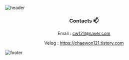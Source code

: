 ![header](https://capsule-render.vercel.app/api?type=waving&color=gradient&height=300&section=header&text=JuriYoon&fontSize=90&animation=scaleIn)



<div align=center>

  
### Contacts 📫

Email : cw121@naver.com  

Velog : https://chaewon121.tistory.com
  

  

</div>


![footer](https://capsule-render.vercel.app/api?type=waving&color=gradient&height=150&section=footer)

<!--
**chaewon121/chaewon121** is a ✨ _special_ ✨ repository because its `README.md` (this file) appears on your GitHub profile.

Here are some ideas to get you started:

- 🔭 I’m currently working on ...
- 🌱 I’m currently learning ...
- 👯 I’m looking to collaborate on ...
- 🤔 I’m looking for help with ...
- 💬 Ask me about ...
- 📫 How to reach me: ...
- 😄 Pronouns: ...
- ⚡ Fun fact: ...
-->

